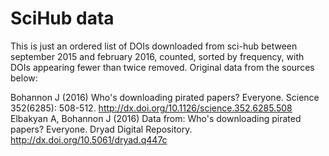 # SciHub data
This is just an ordered list of DOIs downloaded from sci-hub between september 2015 and february 2016, counted, sorted by frequency, with DOIs appearing fewer than twice removed. Original data from the sources below:

Bohannon J (2016) Who's downloading pirated papers? Everyone. Science 352(6285): 508-512. http://dx.doi.org/10.1126/science.352.6285.508
Elbakyan A, Bohannon J (2016) Data from: Who's downloading pirated papers? Everyone. Dryad Digital Repository. http://dx.doi.org/10.5061/dryad.q447c
